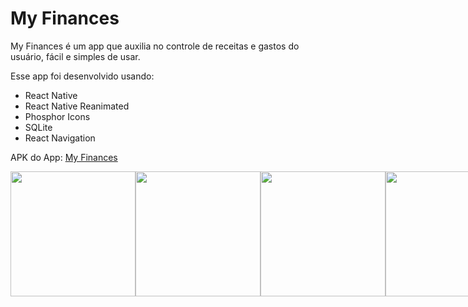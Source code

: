 # My Finances

My Finances é um app que auxilia no controle de receitas e gastos do usuário, fácil e simples de usar.

Esse app foi desenvolvido usando: 
<ul>
  <li>React Native</li>
  <li>React Native Reanimated</li>
  <li>Phosphor Icons</li>
  <li>SQLite</li>
  <li>React Navigation</li>
</ul>

APK do App: [My Finances](https://expo.dev/artifacts/eas/431vLdNmfNhZJwsBSmcBMv.apk)
 <div style="display:flex">
  <img width="200" src="https://user-images.githubusercontent.com/60020363/189503802-5926e191-d9f6-491a-a9ad-fb32599d1b9e.jpeg" />

  <img width="200" src="https://user-images.githubusercontent.com/60020363/189503804-c79030c5-1e44-4b35-9c13-e78928b7b739.jpeg" />
  
  <img width="200" src="https://user-images.githubusercontent.com/60020363/189503807-d641283c-d5f7-4c53-af82-ec7848117c66.jpeg" />
  
  <img width="200" src="https://user-images.githubusercontent.com/60020363/189503808-f89a3a13-e441-4dbc-b314-7f4f2aaf75eb.jpeg" />
  
</div>

